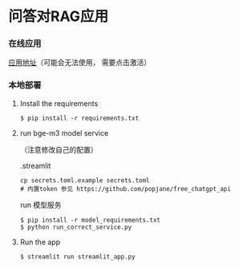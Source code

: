 # 问答对RAG应用
### 在线应用
[应用地址](https://app-rag-app-en2r7rktytnwr9rbtappgs.streamlit.app/)（可能会无法使用， 需要点击激活）

### 本地部署
1. Install the requirements

   ```
   $ pip install -r requirements.txt
   ```

2. run bge-m3 model service
   
   （注意修改自己的配置）
   
   .streamlit 
   ```
   cp secrets.toml.example secrets.toml
   # 内置token 参见 https://github.com/popjane/free_chatgpt_api
   ```
   run 模型服务
   ```
   $ pip install -r model_requirements.txt
   $ python run_correct_service.py
   ```

3. Run the app
   ```
   $ streamlit run streamlit_app.py
   ```


